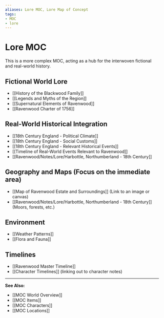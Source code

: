 ```yaml
---
aliases: Lore MOC, Lore Map of Concept
tags:
- MOC
- lore
---
```


# Lore MOC

This is a more complex MOC, acting as a hub for the interwoven fictional and real-world history.

## Fictional World Lore

- [[History of the Blackwood Family]]
- [[Legends and Myths of the Region]]
- [[Supernatural Elements of Ravenwood]]
- [[Ravenwood Charter of 1756]]

## Real-World Historical Integration

- [[18th Century England - Political Climate]]
- [[18th Century England - Social Customs]]
- [[18th Century England - Relevant Historical Events]]
- [[Timeline of Real-World Events Relevant to Ravenwood]]
- [[Ravenwood/Notes/Lore/Harbottle, Northumberland - 18th Century]]

## Geography and Maps (Focus on the immediate area)

- [[Map of Ravenwood Estate and Surroundings]] (Link to an image or canvas)
- [[Ravenwood/Notes/Lore/Harbottle, Northumberland - 18th Century]] (Moors, forests, etc.)

## Environment

- [[Weather Patterns]]
- [[Flora and Fauna]]

## Timelines

- [[Ravenwood Master Timeline]]
- [[Character Timelines]] (linking out to character notes)

---
**See Also:**
- [[MOC World Overview]]
- [[MOC Items]]
- [[MOC Characters]]
- [[MOC Locations]]